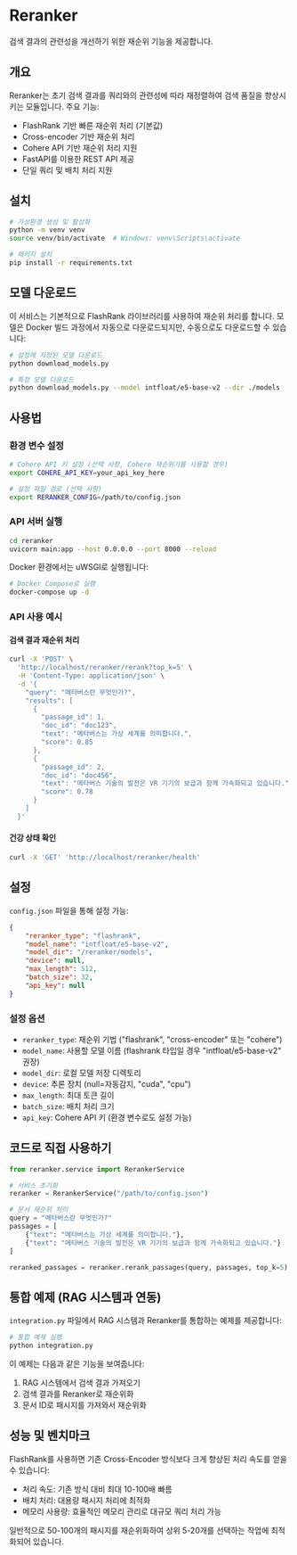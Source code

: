 # Reranker

검색 결과의 관련성을 개선하기 위한 재순위 기능을 제공합니다.

## 개요

Reranker는 초기 검색 결과를 쿼리와의 관련성에 따라 재정렬하여 검색 품질을 향상시키는 모듈입니다. 주요 기능:

- FlashRank 기반 빠른 재순위 처리 (기본값)
- Cross-encoder 기반 재순위 처리
- Cohere API 기반 재순위 처리 지원
- FastAPI를 이용한 REST API 제공
- 단일 쿼리 및 배치 처리 지원

## 설치

```bash
# 가상환경 생성 및 활성화
python -m venv venv
source venv/bin/activate  # Windows: venv\Scripts\activate

# 패키지 설치
pip install -r requirements.txt
```

## 모델 다운로드

이 서비스는 기본적으로 FlashRank 라이브러리를 사용하여 재순위 처리를 합니다. 모델은 Docker 빌드 과정에서 자동으로 다운로드되지만, 수동으로도 다운로드할 수 있습니다:

```bash
# 설정에 지정된 모델 다운로드
python download_models.py

# 특정 모델 다운로드
python download_models.py --model intfloat/e5-base-v2 --dir ./models
```

## 사용법

### 환경 변수 설정

```bash
# Cohere API 키 설정 (선택 사항, Cohere 재순위기를 사용할 경우)
export COHERE_API_KEY=your_api_key_here

# 설정 파일 경로 (선택 사항)
export RERANKER_CONFIG=/path/to/config.json
```

### API 서버 실행

```bash
cd reranker
uvicorn main:app --host 0.0.0.0 --port 8000 --reload
```

Docker 환경에서는 uWSGI로 실행됩니다:

```bash
# Docker Compose로 실행
docker-compose up -d
```

### API 사용 예시

#### 검색 결과 재순위 처리

```bash
curl -X 'POST' \
  'http://localhost/reranker/rerank?top_k=5' \
  -H 'Content-Type: application/json' \
  -d '{
    "query": "메타버스란 무엇인가?",
    "results": [
      {
        "passage_id": 1,
        "doc_id": "doc123",
        "text": "메타버스는 가상 세계를 의미합니다.",
        "score": 0.85
      },
      {
        "passage_id": 2,
        "doc_id": "doc456",
        "text": "메타버스 기술의 발전은 VR 기기의 보급과 함께 가속화되고 있습니다.",
        "score": 0.78
      }
    ]
  }'
```

#### 건강 상태 확인

```bash
curl -X 'GET' 'http://localhost/reranker/health'
```

## 설정

`config.json` 파일을 통해 설정 가능:

```json
{
    "reranker_type": "flashrank",
    "model_name": "intfloat/e5-base-v2",
    "model_dir": "/reranker/models",
    "device": null,
    "max_length": 512,
    "batch_size": 32,
    "api_key": null
}
```

### 설정 옵션

- `reranker_type`: 재순위 기법 ("flashrank", "cross-encoder" 또는 "cohere")
- `model_name`: 사용할 모델 이름 (flashrank 타입일 경우 "intfloat/e5-base-v2" 권장)
- `model_dir`: 로컬 모델 저장 디렉토리 
- `device`: 추론 장치 (null=자동감지, "cuda", "cpu")
- `max_length`: 최대 토큰 길이
- `batch_size`: 배치 처리 크기
- `api_key`: Cohere API 키 (환경 변수로도 설정 가능)

## 코드로 직접 사용하기

```python
from reranker.service import RerankerService

# 서비스 초기화
reranker = RerankerService("/path/to/config.json")

# 문서 재순위 처리
query = "메타버스란 무엇인가?"
passages = [
    {"text": "메타버스는 가상 세계를 의미합니다."},
    {"text": "메타버스 기술의 발전은 VR 기기의 보급과 함께 가속화되고 있습니다."}
]

reranked_passages = reranker.rerank_passages(query, passages, top_k=5)
```

## 통합 예제 (RAG 시스템과 연동)

`integration.py` 파일에서 RAG 시스템과 Reranker를 통합하는 예제를 제공합니다:

```bash
# 통합 예제 실행
python integration.py
```

이 예제는 다음과 같은 기능을 보여줍니다:

1. RAG 시스템에서 검색 결과 가져오기
2. 검색 결과를 Reranker로 재순위화
3. 문서 ID로 패시지를 가져와서 재순위화

## 성능 및 벤치마크

FlashRank를 사용하면 기존 Cross-Encoder 방식보다 크게 향상된 처리 속도를 얻을 수 있습니다:

- 처리 속도: 기존 방식 대비 최대 10-100배 빠름
- 배치 처리: 대용량 패시지 처리에 최적화
- 메모리 사용량: 효율적인 메모리 관리로 대규모 쿼리 처리 가능

일반적으로 50-100개의 패시지를 재순위화하여 상위 5-20개를 선택하는 작업에 최적화되어 있습니다. 